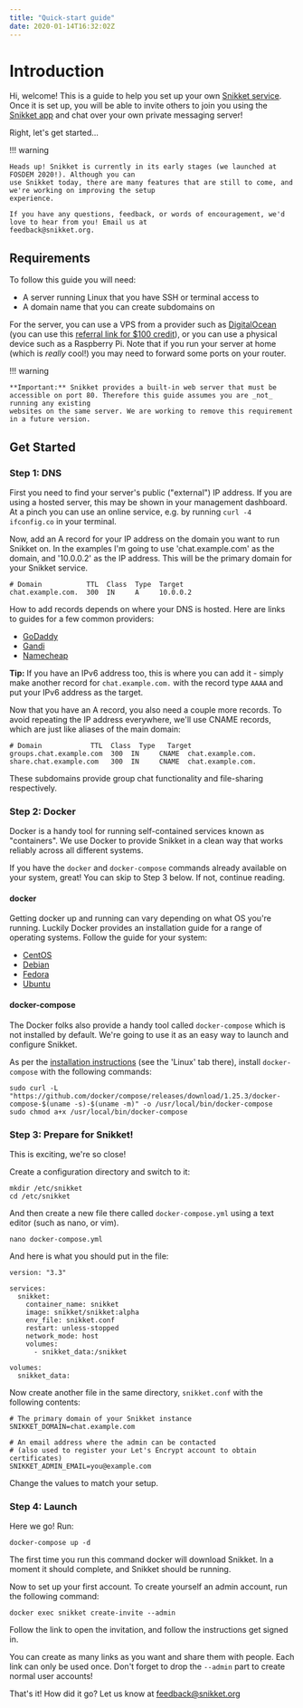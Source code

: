 ```yaml
---
title: "Quick-start guide"
date: 2020-01-14T16:32:02Z
---
```


# Introduction

Hi, welcome! This is a guide to help you set up your own [Snikket service](/service/). Once it is set up,
you will be able to invite others to join you using the [Snikket app](/app/) and chat over your own
private messaging server!

Right, let's get started...

!!! warning

    Heads up! Snikket is currently in its early stages (we launched at FOSDEM 2020!). Although you can
    use Snikket today, there are many features that are still to come, and we're working on improving the setup
    experience.
    
    If you have any questions, feedback, or words of encouragement, we'd love to hear from you! Email us at
    feedback@snikket.org.

## Requirements

To follow this guide you will need:

 - A server running Linux that you have SSH or terminal access to
 - A domain name that you can create subdomains on

For the server, you can use a VPS from a provider such as [DigitalOcean](https://digitalocean.com/) (you can use this [referral link for $100 credit](https://m.do.co/c/3ade5a32d0e0)),
or you can use a physical device such as a Raspberry Pi. Note that if you run your server at home (which is _really_ cool!) you may need to forward some ports on your
router.

!!! warning

    **Important:** Snikket provides a built-in web server that must be accessible on port 80. Therefore this guide assumes you are _not_ running any existing
    websites on the same server. We are working to remove this requirement in a future version.

## Get Started

### Step 1: DNS

First you need to find your server's public ("external") IP address. If you are using a hosted server, this may be shown in your management dashboard.
At a pinch you can use an online service, e.g. by running `curl -4 ifconfig.co` in your terminal.

Now, add an A record for your IP address on the domain you want to run Snikket on. In the examples I'm going to use 'chat.example.com' as the domain,
and '10.0.0.2' as the IP address. This will be the primary domain for your Snikket service.

```
# Domain           TTL  Class  Type  Target
chat.example.com.  300  IN     A     10.0.0.2
```

How to add records depends on where your DNS is hosted. Here are links to guides for a few common providers:

- [GoDaddy](https://uk.godaddy.com/help/add-an-a-record-19238)
- [Gandi](https://docs.gandi.net/en/domain_names/faq/record_types/a_record.html)
- [Namecheap](https://www.namecheap.com/support/knowledgebase/article.aspx/319/2237/how-can-i-set-up-an-a-address-record-for-my-domain)

**Tip:** If you have an IPv6 address too, this is where you can add it - simply make another record for `chat.example.com.` with the record
type `AAAA` and put your IPv6 address as the target.

Now that you have an A record, you also need a couple more records. To avoid repeating the IP address everywhere, we'll use CNAME records,
which are just like aliases of the main domain:

```
# Domain            TTL  Class  Type   Target
groups.chat.example.com  300  IN     CNAME  chat.example.com.
share.chat.example.com   300  IN     CNAME  chat.example.com.
```

These subdomains provide group chat functionality and file-sharing respectively.

### Step 2: Docker

Docker is a handy tool for running self-contained services known as "containers". We use Docker to provide Snikket
in a clean way that works reliably across all different systems.

If you have the `docker` and `docker-compose` commands already available on your system, great! You can skip to Step 3 below. If not, continue reading.

#### docker

Getting docker up and running can vary depending on what OS you're running. Luckily Docker provides an installation guide
for a range of operating systems. Follow the guide for your system:

- [CentOS](https://docs.docker.com/install/linux/docker-ce/centos/)
- [Debian](https://docs.docker.com/install/linux/docker-ce/debian/)
- [Fedora](https://docs.docker.com/install/linux/docker-ce/fedora/)
- [Ubuntu](https://docs.docker.com/install/linux/docker-ce/ubuntu/)

#### docker-compose

The Docker folks also provide a handy tool called `docker-compose` which is not installed by default. We're going to use it
as an easy way to launch and configure Snikket.

As per the [installation instructions](https://docs.docker.com/compose/install/) (see the 'Linux' tab there), install
`docker-compose` with the following commands:

```
sudo curl -L "https://github.com/docker/compose/releases/download/1.25.3/docker-compose-$(uname -s)-$(uname -m)" -o /usr/local/bin/docker-compose
sudo chmod a+x /usr/local/bin/docker-compose
```

### Step 3: Prepare for Snikket!

This is exciting, we're so close!

Create a configuration directory and switch to it:

```
mkdir /etc/snikket
cd /etc/snikket
```

And then create a new file there called `docker-compose.yml` using a text editor (such as nano, or vim).

```
nano docker-compose.yml
```

And here is what you should put in the file:

```
version: "3.3"

services:
  snikket:
    container_name: snikket
    image: snikket/snikket:alpha
    env_file: snikket.conf
    restart: unless-stopped
    network_mode: host
    volumes:
      - snikket_data:/snikket

volumes:
  snikket_data:
```

Now create another file in the same directory, `snikket.conf` with the following contents:

```
# The primary domain of your Snikket instance
SNIKKET_DOMAIN=chat.example.com

# An email address where the admin can be contacted
# (also used to register your Let's Encrypt account to obtain certificates)
SNIKKET_ADMIN_EMAIL=you@example.com
```

Change the values to match your setup.

### Step 4: Launch

Here we go! Run:

```
docker-compose up -d
```

The first time you run this command docker will download Snikket. In a moment it should complete,
and Snikket should be running.

Now to set up your first account. To create yourself an admin account, run the following command:

```
docker exec snikket create-invite --admin
```

Follow the link to open the invitation, and follow the instructions get signed in.

You can create as many links as you want and share them with people. Each link can
only be used once. Don't forget to drop the `--admin` part to create normal user accounts!

That's it! How did it go? Let us know at feedback@snikket.org
